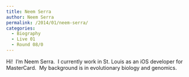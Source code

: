 ```yaml
---
title: Neem Serra
author: Neem Serra
permalink: /2014/01/neem-serra/
categories:
  - Biography
  - Live 01
  - Round 08/0
---
```

Hi!  I&#8217;m Neem Serra.  I currently work in St. Louis as an iOS developer for MasterCard.  My background is in evolutionary biology and genomics.
